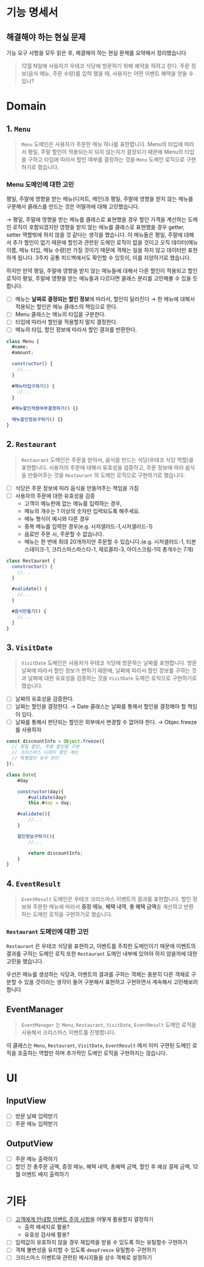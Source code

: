 # 기능 명세서

## 해결해야 하는 현실 문제

기능 요구 사항을 모두 읽은 후, 해결해야 하는 현실 문제를 요약해서 정리했습니다

> 12월 N일에 사용자가 우테코 식당에 방문하기 위해 예약을 하려고 한다.
> 주문 정보(음식 메뉴, 주문 수량)를 입력 했을 때, 사용자는 어떤 이벤트 혜택을 얻을 수 있나?

# Domain

## 1. `Menu`

> `Menu` 도메인은 사용자가 주문한 메뉴 하나를 표현합니다.
> Menu의 타입에 따라서 평일, 주말 할인이 적용되는지 되지 않는지가 결정되기 때문에
> Menu의 타입을 구하고 타입에 따라서 할인 여부를 결정하는 것을 `Menu` 도메인 로직으로 구현하기로 했습니다.

### Menu 도메인에 대한 고민

평일, 주말에 영향을 받는 메뉴(디저트, 메인)과 평일, 주말에 영향을 받지 않는 메뉴를 구분해서 클래스를 만드는 것은 어떨까에 대해 고민했습니다.

→ 평일, 주말에 영향을 받는 메뉴를 클래스로 표현했을 경우 할인 가격을 계산하는 도메인 로직이 포함되겠지만 영향을 받지 않는 메뉴를 클래스로 표현했을 경우 getter, setter 역할밖에 하지 않을 것 같다는 생각을 했습니다. 이 메뉴들은 평일, 주말에 대해서 추가 할인이 없기 때문에 할인과 관련된 도메인 로직이 없을 것이고 오직 데이터(메뉴 이름, 메뉴 타입, 메뉴 수량)만 가질 것이기 때문에 객체는 일을 하지 않고 데이터만 표현하게 됩니다. 3주차 공통 피드백에서도 확인할 수 있듯이, 이를 지양하기로 했습니다.

하지만 만약 평일, 주말에 영향을 받지 않는 메뉴들에 대해서 다른 할인이 적용되고 할인 로직이 평일, 주말에 영향을 받는 메뉴들과 다르다면 클래스 분리를 고민해볼 수 있을 듯 합니다.

- [ ] 메뉴는 **날짜로 결정되는 할인 정보**에 따라서, 할인이 달라진다 → 한 메뉴에 대해서 적용되는 할인은 메뉴 클래스의 책임으로 한다.
- [ ] Menu 클래스는 메뉴의 타입을 구분한다.
- [ ] 타입에 따라서 할인을 적용할지 말지 결정한다.
- [ ] 메뉴의 타입, 할인 정보에 따라서 할인 결과를 반환한다.

```jsx
class Menu {
  #name;
  #amount;

  constructor() {
    //...
  }

  #메뉴타입구하기() {
    //...
  }

  #메뉴할인적용여부결정하기() {}

  메뉴할인정보구하기() {}
}
```

## 2. `Restaurant`

> `Restaurant` 도메인은 주문을 받아서, 음식을 만드는 식당(우테코 식당 역할)을 표현합니다.
> 사용자의 주문에 대해서 유효성을 검증하고, 주문 정보에 따라 음식을 만들어주는 것을 `Restaurant` 의 도메인 로직으로 구현하기로 했습니다.

- [ ] 식당은 주문 정보에 따라 음식을 만들어주는 책임을 가짐
- [ ] 사용자의 주문에 대한 유효성을 검증
  - 고객이 메뉴판에 없는 메뉴를 입력하는 경우,
  - 메뉴의 개수는 1 이상의 숫자만 입력되도록 해주세요.
  - 메뉴 형식이 예시와 다른 경우
  - 중복 메뉴를 입력한 경우(e.g. 시저샐러드-1,시저샐러드-1)
  - 음료만 주문 시, 주문할 수 없습니다.
  - 메뉴는 한 번에 최대 20개까지만 주문할 수 있습니다.(e.g. 시저샐러드-1, 티본스테이크-1, 크리스마스파스타-1, 제로콜라-3, 아이스크림-1의 총개수는 7개)

```jsx
class Restaurant {
  constructor() {
    //...
  }

  #validate() {
    //...
  }

  #음식만들기() {
    //...
  }
}
```

## 3. `VisitDate`

> `VisitDate` 도메인은 사용자가 우테코 식당에 방문하는 날짜를 표현합니다.
> 방문 날짜에 따라서 할인 정보가 변하기 때문에, 날짜에 따라서 할인 정보를 구하는 것과 날짜에 대한 유효성을 검증하는 것을 `VisitDate` 도메인 로직으로 구현하기로 했습니다.

- [ ] 날짜의 유효성을 검증한다.
- [ ] 날짜는 할인을 결정한다. → Date 클래스는 날짜를 통해서 할인을 결정해야 할 책임이 있다.
- [ ] 날짜를 통해서 판단되는 할인은 외부에서 변경할 수 없어야 한다. → Objec.freeze를 사용하자

```jsx
const discountInfo = Object.freeze({
  // 평일 할인, 주말 할인을 구분
  // 크리스마스 디데이 할인 계산
  // 특별할인 유무 판단
});
```

```jsx
class Date{
	#day

	constructor(day){
		#validate(day)
		this.#day = day;

	#validate(){
		//...
	}

	할인정보구하기(){
		//...

		return discountInfo;
	}
}
```

## 4. `EventResult`

> `EventResult` 도메인은 우테코 크리스마스 이벤트의 결과를 표현합니다.
> 할인 정보와 주문한 메뉴에 따라서 **증정 메뉴**, **혜택 내역**, **총 혜택 금액**을 계산하고 반환하는 도메인 로직을 구현하기로 했습니다.

### `Restaurant` 도메인에 대한 고민

`Restaurant` 은 우테코 식당을 표현하고, 이벤트를 주최한 도메인이기 때문에 이벤트의 결과를 구하는 도메인 로직 또한 `Restaurant` 도메인 내부에 있어야 하지 않을까에 대한 고민을 했습니다.

우선은 메뉴를 생성하는 식당과, 이벤트의 결과를 구하는 객체는 충분히 다른 객체로 구분할 수 있을 것이라는 생각이 들어 구분해서 표현하고 구현하면서 계속해서 고민해보려 합니다

## EventManager

> `EventManager` 는 `Menu`, `Restaurant`, `VisitDate`, `EventResult` 도메인 로직을 사용해서 크리스마스 이벤트를 진행합니다.

이 클래스는 `Menu`, `Restaurant`, `VisitDate`, `EventResult` 에서 이미 구현된 도메인 로직을 호출하는 역할만 하며 추가적인 도메인 로직을 구현하지는 않습니다.

# UI

## InputView

- [ ] 방문 날짜 입력받기
- [ ] 주문 메뉴 입력받기

## OutputView

- [ ] 주문 메뉴 출력하기
- [ ] 할인 전 총주문 금액, 증정 메뉴, 혜택 내역, 총혜택 금액, 할인 후 예상 결제 금액, 12월 이벤트 배지 출력하기

# 기타

- [ ] [고객에게 안내할 이벤트 주의 사항](https://github.com/hwinkr/javascript-christmas-6-hwinkr#%EA%B3%A0%EA%B0%9D%EC%97%90%EA%B2%8C-%EC%95%88%EB%82%B4%ED%95%A0-%EC%9D%B4%EB%B2%A4%ED%8A%B8-%EC%A3%BC%EC%9D%98-%EC%82%AC%ED%95%AD)을 어떻게 활용할지 결정하기
  - 출력 메세지로 활용?
  - 유효성 검사에 활용?
- [ ] 입력값이 유효하지 않을 경우 재입력을 받을 수 있도록 하는 유틸함수 구현하기
- [ ] 객체 불변성을 유지할 수 있도록 `deepFreeze` 유틸함수 구현하기
- [ ] 크리스마스 이벤트와 관련된 메시지들을 상수 객체로 설정하기
